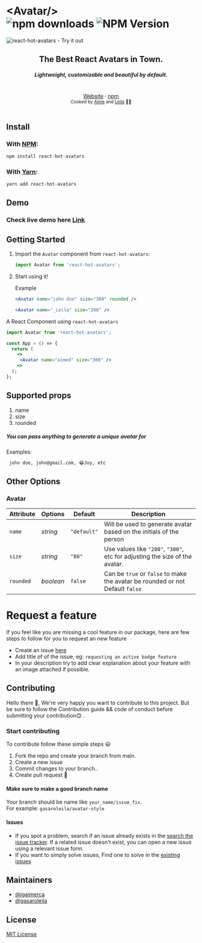<h1>&lt;Avatar/&gt;
<div>
    <img src="https://img.shields.io/npm/dm/react-hot-avatars.svg" alt="npm downloads" />
    <img src="https://img.shields.io/npm/v/react-hot-avatars.svg" alt="NPM Version" />
</a>
</div></h1>

<img alt="react-hot-avatars - Try it out" src="https://i.ibb.co/8d6qd7D/banner.png"/>

<br />
<div align="center"><h2>The Best React Avatars in Town.</h2></div>
<h5 align="center"> Lightweight, customizable and beautiful by default.</h4>
<br />
<div align="center">
<a href="https://react-hot-avatars.vercel.app">Website</a> 
<span> · </span>
<a href="https://www.npmjs.com/package/react-hot-avatars">npm</a> 
</div>

<div align="center">
  <small>Cooked by <a href="https://twitter.com/aimeigirimpuhwe">Aime</a> and  <a href="https://twitter.com/gasaroLeila/">Leila</a> 👨‍🍳</small>
</div>

<br />

## Install

### With [NPM](https://www.npmjs.com/):

```js
npm install react-hot-avatars
```

### With [Yarn](https://yarnpkg.com/):

```sh
yarn add react-hot-avatars
```
## Demo

### Check live demo here [Link](https://react-hot-avatars.vercel.app)


## Getting Started

1. Import the <code>Avatar</code> component from <code>react-hot-avatars</code>:

   ```js
   import Avatar from 'react-hot-avatars';
   ```

2. Start using it!

   Example

   ```jsx
   <Avatar name="john doe" size="300" rounded />
   ```

   ```jsx
   <Avatar name="_Leila" size="200" />
   ```

A React Component using `react-hot-avatars`

```jsx
import Avatar from 'react-hot-avatars';

const App = () => {
  return (
    <>
     <Avatar name="aimed" size="300" />
    <>
  );
};
```

## Supported props

1. name
2. size
3. rounded

##### You can pass anything to generate a unique avatar for

Examples:

```sh
 john doe, john@gmail.com, 😂Joy, etc
```

## Other Options

### Avatar

| Attribute | Options   | Default     | Description                                                                   |
| --------- | --------- | ----------- | ----------------------------------------------------------------------------- |
| `name`    | _string_  | `"default"` | Will be used to generate avatar based on the initials of the person           |
| `size`    | _string_  | `"80"`      | Use values like `"200"`, `"300"`, etc for adjusting the size of the avatar.   |
| `rounded` | _boolean_ | `false`     | Can be `true` or `false` to make the avatar be rounded or not Default `false` |

# Request a feature

If you feel like you are missing a cool feature in our package,
here are few steps to follow for you to request an new feature

- Create an issue [here](https://github.com/igaimerca/react-hot-avatars/issues/new)
- Add title of of the issue, eg: `requesting an active badge feature`
- In your description try to add clear explanation about your feature with an image attached if possible.

## Contributing

Hello there :wave:, We're very happy you want to contribute to this project. But be sure to follow the Contribution guide && code of conduct before submitting your contribution:blush: .

### Start contributing

To contribute follow these simple steps :smiley:

1. Fork the repo and create your branch from main.
2. Create a new issue
3. Commit changes to your branch..
4. Create pull request :tada:

#### Make sure to make a good branch name

Your branch should be name like `your_name/issue_fix`. <br /> 
For example: `gasaroleila/avatar-style`

#### Issues

- If you spot a problem, search if an issue already exists in the [search the issue tracker](https://github.com/igaimerca/react-hot-avatars/issues). If a related issue doesn't exist, you can open a new issue using a relevant issue form.
- If you want to simply solve issues, Find one to solve in the [existing issues](https://github.com/igaimerca/react-hot-avatars/issues)

## Maintainers

- [@igaimerca](https://github.com/igaimerca)
- [@gasaroleila](https://github.com/gasaroleila)

## License

[MIT License](http://opensource.org/licenses/MIT)
